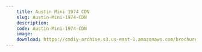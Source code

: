 ```yaml
---
    title: Austin Mini 1974 CDN
    slug: Austin-Mini-1974-CDN
    description:
    code: Austin-Mini-1974-CDN
    image:
    download: https://cmdiy-archive.s3.us-east-1.amazonaws.com/brochures/documents/Austin+Mini+1974+CDN.pdf
---
```

<!-- Content of the page -->

##
        